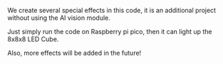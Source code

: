 We create several special effects in this code, it is an additional project without using the AI vision module.

Just simply run the code on Raspberry pi pico, then it can light up the 8x8x8 LED Cube.

Also, more effects will be added in the future!
